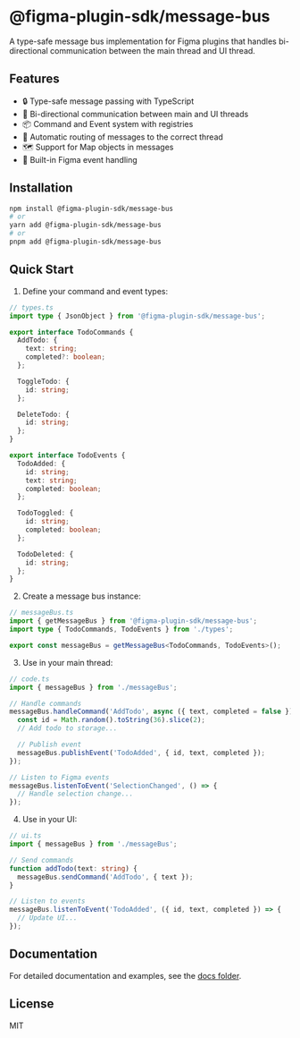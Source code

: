 # @figma-plugin-sdk/message-bus

A type-safe message bus implementation for Figma plugins that handles bi-directional communication between the main thread and UI thread.

## Features

- 🔒 Type-safe message passing with TypeScript
- 🔄 Bi-directional communication between main and UI threads
- 📦 Command and Event system with registries
- 🎯 Automatic routing of messages to the correct thread
- 🗺️ Support for Map objects in messages
- 🔌 Built-in Figma event handling

## Installation

```bash
npm install @figma-plugin-sdk/message-bus
# or
yarn add @figma-plugin-sdk/message-bus
# or
pnpm add @figma-plugin-sdk/message-bus
```

## Quick Start

1. Define your command and event types:

```typescript
// types.ts
import type { JsonObject } from '@figma-plugin-sdk/message-bus';

export interface TodoCommands {
  AddTodo: {
    text: string;
    completed?: boolean;
  };

  ToggleTodo: {
    id: string;
  };

  DeleteTodo: {
    id: string;
  };
}

export interface TodoEvents {
  TodoAdded: {
    id: string;
    text: string;
    completed: boolean;
  };

  TodoToggled: {
    id: string;
    completed: boolean;
  };

  TodoDeleted: {
    id: string;
  };
}
```

2. Create a message bus instance:

```typescript
// messageBus.ts
import { getMessageBus } from '@figma-plugin-sdk/message-bus';
import type { TodoCommands, TodoEvents } from './types';

export const messageBus = getMessageBus<TodoCommands, TodoEvents>();
```

3. Use in your main thread:

```typescript
// code.ts
import { messageBus } from './messageBus';

// Handle commands
messageBus.handleCommand('AddTodo', async ({ text, completed = false }) => {
  const id = Math.random().toString(36).slice(2);
  // Add todo to storage...

  // Publish event
  messageBus.publishEvent('TodoAdded', { id, text, completed });
});

// Listen to Figma events
messageBus.listenToEvent('SelectionChanged', () => {
  // Handle selection change...
});
```

4. Use in your UI:

```typescript
// ui.ts
import { messageBus } from './messageBus';

// Send commands
function addTodo(text: string) {
  messageBus.sendCommand('AddTodo', { text });
}

// Listen to events
messageBus.listenToEvent('TodoAdded', ({ id, text, completed }) => {
  // Update UI...
});
```

## Documentation

For detailed documentation and examples, see the [docs folder](./docs).

## License

MIT
